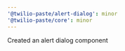 ```yaml
---
'@twilio-paste/alert-dialog': minor
'@twilio-paste/core': minor
---
```


Created an alert dialog component
